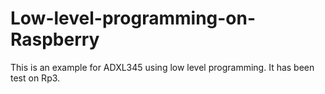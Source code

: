 # Low-level-programming-on-Raspberry
This is an example for ADXL345 using low level programming.
It has been test on Rp3.
